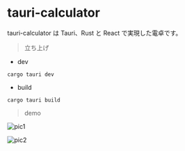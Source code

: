 # tauri-calculator

tauri-calculator は Tauri、Rust と React で実現した電卓です。

> 立ち上げ

- dev

```
cargo tauri dev
```

- build

```
cargo tauri build
```

> demo

![pic1](https://s1.imagehub.cc/images/2022/10/05/5.png)

![pic2](https://s1.imagehub.cc/images/2022/10/05/6.png)
